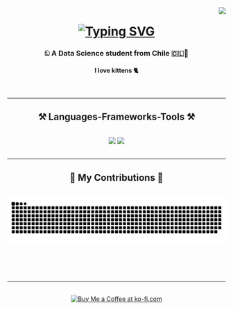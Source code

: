 <img align="right" src="https://visitor-badge.laobi.icu/badge?page_id=JavitaIDK.JavitaIDK" />

<h1 align="center">
    <a href="https://git.io/typing-svg"><img src="https://readme-typing-svg.herokuapp.com?font=Roboto+Slab&duration=4000&pause=1000&color=F1B4F7&center=true&random=false&width=437&lines=Hi+everyone%E3%83%BD(%3D%5E%EF%BD%A5%CF%89%EF%BD%A5%5E%3D)%E4%B8%BF" alt="Typing SVG" /></a>
</h1>

<h3 align="center">ඞ A Data Science student from Chile 🇨🇱🗿</h3>
<h4 align="center">I love kittens 🐈</h4>
<!--
<br/>
<div align="center">
 🔭 I’m currently working on **a marketplace**
 🌱 I’m currently learning **Docker, Supabase, AWS**
💬 Ask me about **Node.js, React, Firebase... or anything [here](https://github.com/salesp07/salesp07/issues)**
⚡ Fun fact **Game of Thrones Night's Watch cloaks are made from Ikea rugs**
 </div>
<div align="center"> 
  <a href="mailto:pedro.sales.muniz@gmail.com">
    <img src="https://img.shields.io/badge/Gmail-333333?style=for-the-badge&logo=gmail&logoColor=red" />
  </a>
  <a href="https://linkedin.com/in/pedro-sales-muniz" target="_blank">
    <img src="https://img.shields.io/badge/LinkedIn-0077B5?style=for-the-badge&logo=linkedin&logoColor=white" target="_blank" />
  </a>
  <a href="https://salesp07.github.io" target="_blank">
     <img src="https://img.shields.io/badge/Portfolio-FF5722?style=for-the-badge&logo=todoist&logoColor=white" target="_blank" /> <!-- sqlite, safari, google-chrome are other good icon options
  </a>
  -->
  <br/>
</div>
 <hr/>
 
<h2 align="center">⚒️ Languages-Frameworks-Tools ⚒️</h2>
<br/>
<div align="center">
    <img src="https://skillicons.dev/icons?i=vscode,github" />
    <img src="https://skillicons.dev/icons?i=python,c" /><br>
</div>

<br/>
<hr/>

<div align="center">
  <h2>🐍 My Contributions 🐍</h2>
  <br>
  <img alt="snake eating my contributions" src="https://raw.githubusercontent.com/salesp07/salesp07/output/github-contribution-grid-snake.svg" />
  
  <br/><br/><br/>
</div>

<hr/>
<!--
<h2 align="center">⚡ Stats ⚡</h2>
<br>
<div align=center>
  <img width=390 src="https://github-readme-streak-stats-salesp07.vercel.app/?user=salesp07&count_private=true&theme=react&border_radius=10" alt="streak stats"/>
  <img width=390 src="https://github-readme-stats-salesp07.vercel.app/api?username=salesp07&count_private=true&show_icons=true&theme=react&rank_icon=github&border_radius=10" alt="readme stats" />
  <br/>
  <img width=325 align="center" src="https://github-readme-stats-salesp07.vercel.app/api/top-langs/?username=salesp07&hide=HTML&langs_count=8&layout=compact&theme=react&border_radius=10&size_weight=0.5&count_weight=0.5&exclude_repo=github-readme-stats" alt="top langs" />
</div>
<br/><br/>
<hr/>
-->
<br/>

<div align="center">
<a href='https://ko-fi.com/sarwak' target='_blank'><img height='64' style='border:0px;height:64px;' src='https://storage.ko-fi.com/cdn/kofi1.png?v=3' border='0' alt='Buy Me a Coffee at ko-fi.com' /></a>
</div>

<br/>
